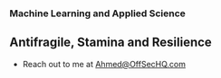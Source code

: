 <!--<p align="left"> <img src="https://komarev.com/ghpvc/?username=a7med7x7&label=Profile%20views&color=0e75b6&style=flat" alt="a7med7x7" /> </p> -->

<h3 align="left">Machine Learning and Applied Science</h3>


<p align='center'>
</p>
<h2> Antifragile, Stamina and Resilience </h2>

- Reach out to me at Ahmed@OffSecHQ.com
